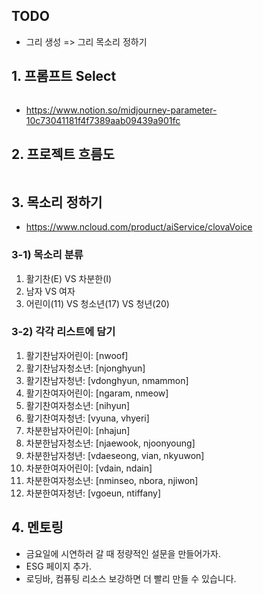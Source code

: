 <h2 id="todo">TODO</h2>
<ul>
<li>그리 생성 =&gt; 그리 목소리 정하기</li>
</ul>
<h2 id="1-프롬프트-select">1. 프롬프트 Select</h2>
<p><img alt="" src="https://velog.velcdn.com/images/rimgosu/post/271fb274-1749-4463-a0e3-aecc76a016bc/image.png" /></p>
<ul>
<li><a href="https://www.notion.so/midjourney-parameter-10c73041181f4f7389aab09439a901fc">https://www.notion.so/midjourney-parameter-10c73041181f4f7389aab09439a901fc</a></li>
</ul>
<h2 id="2-프로젝트-흐름도">2. 프로젝트 흐름도</h2>
<p><img alt="" src="https://velog.velcdn.com/images/rimgosu/post/35a017cd-c767-43be-beb0-c7a2e0c2e97f/image.png" /></p>
<h2 id="3-목소리-정하기">3. 목소리 정하기</h2>
<ul>
<li><a href="https://www.ncloud.com/product/aiService/clovaVoice">https://www.ncloud.com/product/aiService/clovaVoice</a></li>
</ul>
<h3 id="3-1-목소리-분류">3-1) 목소리 분류</h3>
<ol>
<li>활기찬(E) VS 차분한(I)</li>
<li>남자 VS 여자</li>
<li>어린이(11) VS 청소년(17) VS 청년(20)</li>
</ol>
<h3 id="3-2-각각-리스트에-담기">3-2) 각각 리스트에 담기</h3>
<ol>
<li>활기찬남자어린이: [nwoof]</li>
<li>활기찬남자청소년: [njonghyun]</li>
<li>활기찬남자청년: [vdonghyun, nmammon]</li>
<li>활기찬여자어린이: [ngaram, nmeow]</li>
<li>활기찬여자청소년: [nihyun]</li>
<li>활기찬여자청년: [vyuna, vhyeri]</li>
<li>차분한남자어린이: [nhajun]</li>
<li>차분한남자청소년: [njaewook, njoonyoung]</li>
<li>차분한남자청년: [vdaeseong, vian, nkyuwon]</li>
<li>차분한여자어린이: [vdain, ndain]</li>
<li>차분한여자청소년: [nminseo, nbora, njiwon]</li>
<li>차분한여자청년: [vgoeun, ntiffany]</li>
</ol>
<h2 id="4-멘토링">4. 멘토링</h2>
<ul>
<li>금요일에 시연하러 갈 때 정량적인 설문을 만들어가자.</li>
<li>ESG 페이지 추가.</li>
<li>로딩바, 컴퓨팅 리소스 보강하면 더 빨리 만들 수 있습니다.</li>
</ul>